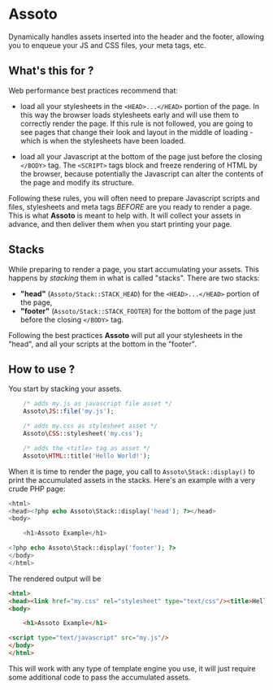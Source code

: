 # Assoto
Dynamically handles assets inserted into the header and the footer, allowing you to enqueue your JS and CSS files, your meta tags, etc.

## What's this for ?
Web performance best practices recommend that:

* load all your stylesheets in the ``<HEAD>...</HEAD>`` portion of the page. In this way the browser loads stylesheets early and will use them to correctly render the page. If this rule is not followed, you are going to see pages that change their look and layout in the middle of loading - which is when the stylesheets have been loaded.

* load all your Javascript at the bottom of the page just before the closing ``</BODY>`` tag. The ``<SCRIPT>`` tags block and freeze rendering of HTML by the browser, because potentially the Javascript can alter the contents of the page and modify its structure.  

Following these rules, you will often need to prepare Javascript scripts and files, stylesheets and meta tags *BEFORE* are you ready to render a page. This is what **Assoto** is meant to help with. It will collect your assets in advance, and then deliver them when you start printing your page.

## Stacks
While preparing to render a page, you start accumulating your assets. This happens by _stacking_ them in what is called "stacks". There are two stacks:

 - **"head"** (`Assoto/Stack::STACK_HEAD`) for the ``<HEAD>...</HEAD>`` portion of the page,
 - **"footer"** (`Assoto/Stack::STACK_FOOTER`) for the bottom of the page just before the closing ``</BODY>`` tag.

Following the best practices **Assoto** will put all your stylesheets in the "head", and all your scripts at the bottom in the "footer".

## How to use ?
You start by stacking your assets.
```php
	/* adds my.js as javascript file asset */
	Assoto\JS::file('my.js');

	/* adds my.css as stylesheet asset */
	Assoto\CSS::stylesheet('my.css');

	/* adds the <title> tag as asset */
	Assoto\HTML::title('Hello World!');
```

When it is time to render the page, you call to `Assoto\Stack::display()` to print the accumulated assets in the stacks. Here's an example with a very crude PHP page:
```php
<html>
<head><?php echo Assoto\Stack::display('head'); ?></head>
<body>

	<h1>Assoto Example</h1>

<?php echo Assoto\Stack::display('footer'); ?>
</body>
</html>
```

The rendered output will be
```html
<html>
<head><link href="my.css" rel="stylesheet" type="text/css"/><title>Hello World!</title></head>
<body>

	<h1>Assoto Example</h1>

<script type="text/javascript" src="my.js"/>
</body>
</html>
```

This will work with any type of template engine you use, it will just require some additional code to pass the accumulated assets.
